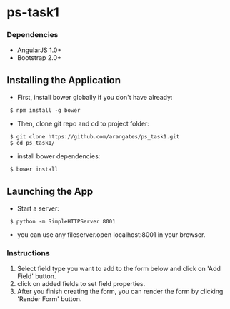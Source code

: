 ps-task1
========

### Dependencies

* AngularJS 1.0+
* Bootstrap 2.0+

## Installing the Application

* First, install bower globally if you don't have already:
 ```
  $ npm install -g bower 
 ```

* Then, clone git repo and cd to project folder: 
 ``` 
  $ git clone https://github.com/arangates/ps_task1.git
  $ cd ps_task1/ 
 ```
 
* install bower dependencies: 
 ``` 
  $ bower install 
 ``` 
 
## Launching the App

* Start a server: 
 ```
  $ python -m SimpleHTTPServer 8001
 ```
 
* you can use any fileserver.open localhost:8001 in your browser. 

### Instructions

1. Select field type you want to add to the form below and click on 'Add Field' button.
2. click on added fields to set field properties. 
3. After you finish creating the form, you can render the form by clicking 'Render Form' button.
